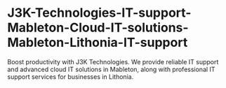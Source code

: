 # J3K-Technologies-IT-support-Mableton-Cloud-IT-solutions-Mableton-Lithonia-IT-support
Boost productivity with J3K Technologies. We provide reliable IT support and advanced cloud IT solutions in Mableton, along with professional IT support services for businesses in Lithonia.
